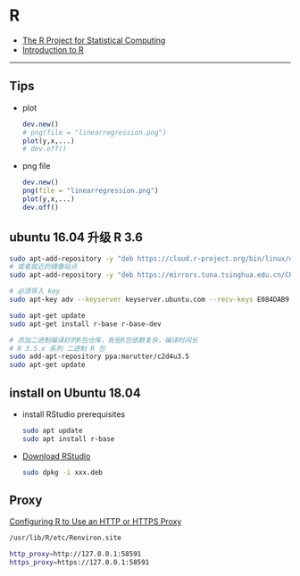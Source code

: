 # R

* [The R Project for Statistical Computing](https://www.r-project.org/)
* [Introduction to R](http://ramnathv.github.io/pycon2014-r/)

---

## Tips

* plot
  ```R
  dev.new()
  # png(file = "linearregression.png")
  plot(y,x,...)
  # dev.off()
  ```

* png file
  ```R
  dev.new()
  png(file = "linearregression.png")
  plot(y,x,...)
  dev.off()
  ```

## ubuntu 16.04 升级 R 3.6

```bash
sudo apt-add-repository -y "deb https://cloud.r-project.org/bin/linux/ubuntu xenial-cran35/"
# 或者就近的镜像站点
sudo apt-add-repository -y "deb https://mirrors.tuna.tsinghua.edu.cn/CRAN/bin/linux/ubuntu xenial-cran35/"

# 必须导入 key
sudo apt-key adv --keyserver keyserver.ubuntu.com --recv-keys E084DAB9

sudo apt-get update
sudo apt-get install r-base r-base-dev

# 添加二进制编译好的R包仓库，有些R包依赖复杂，编译时间长
# R 3.5.x 系列 二进制 R 包
sudo add-apt-repository ppa:marutter/c2d4u3.5
sudo apt-get update
```

## install on Ubuntu 18.04

* install RStudio prerequisites
  ```sh
  sudo apt update
  sudo apt install r-base
  ```

* [Download RStudio](https://www.rstudio.com/products/rstudio/download/#download)
  ```sh
  sudo dpkg -i xxx.deb
  ```

## Proxy

[Configuring R to Use an HTTP or HTTPS Proxy](https://support.rstudio.com/hc/en-us/articles/200488488-Configuring-R-to-Use-an-HTTP-or-HTTPS-Proxy)

```bash
/usr/lib/R/etc/Renviron.site

http_proxy=http://127.0.0.1:58591
https_proxy=https://127.0.0.1:58591
```
